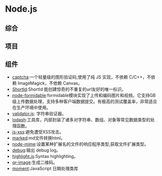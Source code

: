 # Node.js

## 综合


## 项目

## 组件
- [captcha](https://github.com/trekjs/captcha):一个轻量级的图形验证码,使用了纯 JS 实现，不依赖 C/C++，不依赖 ImageMagick，不依赖 Canvas。
- [ShortId](https://github.com/dylang/shortid):ShortId 能创建惊奇的不重复的url友好的唯一标识。  
- [node-formidable](https://github.com/felixge/node-formidable):formidable模块实现了上传和编码图片和视频。它支持GB级上传数据处理，支持多种客户端数据提交。有极高的测试覆盖率，非常适合在生产环境中使用。
- [validator.js](https://github.com/chriso/validator.js): 字符串验证器。
- [lodash](https://github.com/lodash/lodash):工具库，内部封装了诸多对字符串、数组、对象等常见数据类型的处理函数。
- [js-xss](https://github.com/leizongmin/js-xss):避免遭受XSS攻击。
- [marked](https://github.com/markedjs/marked):md文件转换html。
- [node-mime](https://github.com/broofa/node-mime):设置某种扩展名的文件的响应程序类型,获取文件扩展类型。
- [debug](https://github.com/visionmedia/debug):输出 debug log。
- [highlight.js](https://github.com/isagalaev/highlight.js):Syntax highlighting。
- [qr-image](https://github.com/alexeyten/qr-image):生成二维码。
- [moment](https://github.com/moment/moment/):JavaScript 日期处理类库
